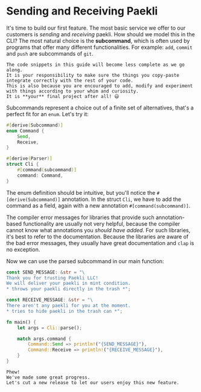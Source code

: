 # Sending and Receiving Paekli

It's time to build our first feature.
The most basic service we offer to our customers is _sending_ and _receiving_ paekli.
How should we model this in the CLI?
The most natural choice is the **subcommand**, which is often used by programs that offer many different functionalities.
For example: `add`, `commit` and `push` are subcommands of `git`.

```admonish info
The code snippets in this guide will become less complete as we go along.
It is your responsibility to make sure the things you copy-paste integrate correctly with the rest of your code.
This is also because you are encouraged to add, modify and experiment with things according to your whim and curiosity.
It is **your** final project after all! 😃
```

Subcommands represent a choice out of a finite set of alternatives, that's a perfect fit for an `enum`.
Let's try it:

```rust
#[derive(Subcommand)]
enum Command {
    Send,
    Receive,
}

#[derive(Parser)]
struct Cli {
    #[command(subcommand)]
    command: Command,
}
```

The enum definition should be intuitive, but you'll notice the `#[derive(Subcommand)]` annotation.
In the struct `Cli`, we have to add the command as a field, again with a new annotation `#[command(subcommand)]`.

The compiler error messages for libraries that provide such annotation-based functionality are usually not very helpful, because the compiler cannot know what annotations you _should have added_.
For such libraries, it's best to refer to the documentation.
Because the libraries are aware of the bad error messages, they usually have great documentation and `clap` is no exception.

Now we can use the parsed subcommand in our main function:

```rust
const SEND_MESSAGE: &str = "\
Thank you for trusting Paekli LLC!
We will deliver your paekli in mint condition.
* throws your paekli directly in the trash *";

const RECEIVE_MESSAGE: &str = "\
There aren't any paekli for you at the moment.
* tries to hide paekli in the trash can *";

fn main() {
    let args = Cli::parse();

    match args.command {
        Command::Send => println!("{SEND_MESSAGE}"),
        Command::Receive => println!("{RECEIVE_MESSAGE}"),
    }
}
```

```admonish check title="Release"
Phew!
We've made some great progress.
Let's cut a new release to let our users enjoy this new feature.
```
